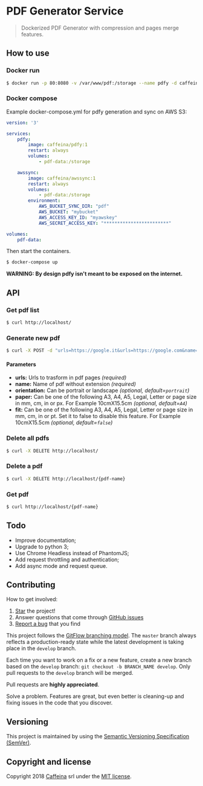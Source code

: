# PDF Generator Service
> Dockerized PDF Generator with compression and pages merge features.

## How to use

### Docker run

```bash
$ docker run -p 80:8080 -v /var/www/pdf:/storage --name pdfy -d caffeina/pdfy:1
```

### Docker compose

Example docker-compose.yml for pdfy generation and sync on AWS S3:

```yaml
version: '3'

services:
    pdfy:
        image: caffeina/pdfy:1
        restart: always
        volumes:
            - pdf-data:/storage

    awssync:
        image: caffeina/awssync:1
        restart: always
        volumes:
            - pdf-data:/storage
        environment:
            AWS_BUCKET_SYNC_DIR: "pdf"
            AWS_BUCKET: "mybucket"
            AWS_ACCESS_KEY_ID: "myawskey"
            AWS_SECRET_ACCESS_KEY: "************************"

volumes:
    pdf-data:
```

Then start the containers.

```bash
$ docker-compose up
```

**WARNING: By design pdfy isn't meant to be exposed on the internet.**


## API

### Get pdf list

```bash
$ curl http://localhost/
```

### Generate new pdf

```bash
$ curl -X POST -d "urls=https://google.it&urls=https://google.com&name=google&orientation=portrait&paper=10cmX15.5cm&fit=Letter" http://localhost/
```

#### Parameters

- **urls:** Urls to trasform in pdf pages *(required)*
- **name:** Name of pdf without extension *(required)*
- **orientation:** Can be portrait or landscape *(optional, default=`portrait`)*
- **paper:** Can be one of the following A3, A4, A5, Legal, Letter or page size in mm, cm, in or px. For Example 10cmX15.5cm *(optional, default=`A4`)*
- **fit:** Can be one of the following A3, A4, A5, Legal, Letter or page size in mm, cm, in or pt. Set it to false to disable this feature. For Example 10cmX15.5cm *(optional, default=`false`)*

### Delete all pdfs

```bash
$ curl -X DELETE http://localhost/
```

### Delete a pdf

```bash
$ curl -X DELETE http://localhost/{pdf-name}
```

### Get pdf

```bash
$ curl http://localhost/{pdf-name}
```

## Todo

- Improve documentation;
- Upgrade to python 3;
- Use Chrome Headless instead of PhantomJS;
- Add request throttling and authentication;
- Add async mode and request queue.


## Contributing

How to get involved:

1. [Star](https://github.com/gadiener/docker-pdfy/stargazers) the project!
2. Answer questions that come through [GitHub issues](https://github.com/gadiener/docker-pdfy/issues?state=open)
3. [Report a bug](https://github.com/gadiener/docker-pdfy/issues/new) that you find

This project follows the [GitFlow branching model](http://nvie.com/posts/a-successful-git-branching-model). The ```master``` branch always reflects a production-ready state while the latest development is taking place in the ```develop``` branch.

Each time you want to work on a fix or a new feature, create a new branch based on the ```develop``` branch: ```git checkout -b BRANCH_NAME develop```. Only pull requests to the ```develop``` branch will be merged.

Pull requests are **highly appreciated**.

Solve a problem. Features are great, but even better is cleaning-up and fixing issues in the code that you discover.


## Versioning

This project is maintained by using the [Semantic Versioning Specification (SemVer)](http://semver.org).


## Copyright and license

Copyright 2018 [Caffeina](http://caffeina.com) srl under the [MIT license](LICENSE.md).
